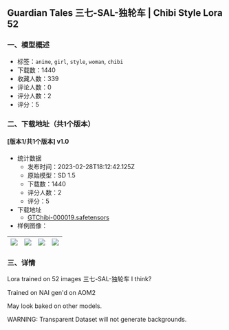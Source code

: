 ## Guardian Tales 三七-SAL-独轮车 | Chibi Style Lora 52
### 一、模型概述

- 标签：`anime`, `girl`, `style`, `woman`, `chibi`
- 下载数：1440
- 收藏人数：339
- 评论人数：0
- 评分人数：2
- 评分：5

### 二、下载地址（共1个版本）

#### [版本1/共1个版本] v1.0

- 统计数据
  - 发布时间：2023-02-28T18:12:42.125Z
  - 原始模型：SD 1.5
  - 下载数：1440
  - 评分人数：2
  - 评分：5
- 下载地址
  - [GTChibi-000019.safetensors](https://civitai.com/api/download/models/16792)
- 样例图像：

| <img src="https://image.civitai.com/xG1nkqKTMzGDvpLrqFT7WA/2da080b6-4b0a-49da-64cb-886c1f3c0a00/width=450/169594.jpeg" /> | <img src="https://image.civitai.com/xG1nkqKTMzGDvpLrqFT7WA/a0e9c28e-d341-4742-1db2-e97f21146400/width=450/169600.jpeg" /> | <img src="https://image.civitai.com/xG1nkqKTMzGDvpLrqFT7WA/32b1e189-dacc-41b4-6cbf-cfb6c1430c00/width=450/169599.jpeg" /> | <img src="https://image.civitai.com/xG1nkqKTMzGDvpLrqFT7WA/d09a09a4-ebfb-4033-875d-2b0e17b4c100/width=450/169598.jpeg" /> |
| ---- | ---- | ---- | ---- |


### 三、详情
<p>Lora trained on 52 images 三七-SAL-独轮车 I think?</p><p>Trained on NAI gen'd on AOM2</p><p>May look baked on other models.</p><p>WARNING: Transparent Dataset will not generate backgrounds.</p>